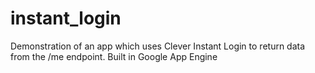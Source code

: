 # instant_login
Demonstration of an app which uses Clever Instant Login to return data from the /me endpoint.  Built in Google App Engine
